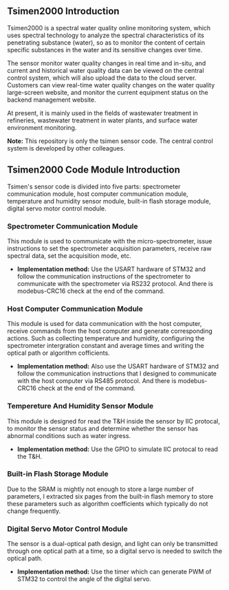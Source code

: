 ## Tsimen2000 Introduction
Tsimen2000 is a spectral water quality online monitoring system, which uses spectral technology to analyze the spectral characteristics of its penetrating substance (water), so as to monitor the content of certain specific substances in the water and its sensitive changes over time. 

The sensor monitor water quality changes in real time and in-situ, and current and historical water quality data can be viewed on the central control system, which will also upload the data to the cloud server. Customers can view real-time water quality changes on the water quality large-screen website, and monitor the current equipment status on the backend management website.

At present, it is mainly used in the fields of wastewater treatment in refineries, wastewater treatment in water plants, and surface water environment monitoring.

**Note:**  This repository is only the tsimen sensor code. The central control system is developed by other colleagues.

## Tsimen2000 Code Module Introduction

Tsimen's sensor code is divided into five parts: spectrometer communication module, host computer communication module, temperature and humidity sensor module, built-in flash storage module, digital servo motor control module.

### Spectrometer Communication Module
This module is used to communicate with the micro-spectrometer, issue instructions to set the spectrometer acquisition parameters, receive raw spectral data, set the acquisition mode, etc.

- **Implementation method:** Use the USART hardware of STM32 and follow the communication instructions of the spectrometer to communicate with the spectrometer via RS232 protocol. And there is modebus-CRC16 check at the end of the command.

### Host Computer Communication Module
This module is used for data communication with the host computer, receive commands from the host computer and generate corresponding actions. Such as collecting temperature and humidity, configuring the spectrometer intergration constant and average times and writing the optical path or algorithm cofficients.

- **Implementation method:** Also use the USART hardware of STM32 and follow the communication instructions that I designed to communicate with the host computer via RS485 protocol. And there is modebus-CRC16 check at the end of the command.

### Tempereture And Humidity Sensor Module
This module is designed for read the T&H inside the sensor by IIC protocal, to monitor the sensor status and determine whether the sensor has abnormal conditions such as water ingress.

- **Implementation method:** Use the GPIO to simulate IIC protocal to read the T&H.

### Built-in Flash Storage Module
Due to the SRAM is mightly not enough to store a large number of parameters, I extracted six pages from the built-in flash memory to store these parameters such as algorithm coefficients which typically do not change frequently.

### Digital Servo Motor Control Module
The sensor is a dual-optical path design, and light can only be transmitted through one optical path at a time, so a digital servo is needed to switch the optical path.

- **Implementation method:** Use the timer which can generate PWM of STM32 to control the angle of the digital servo.







